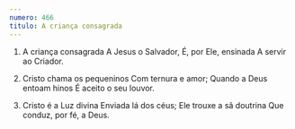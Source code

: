 ```yaml
---
numero: 466
titulo: A criança consagrada
---
```

1. A criança consagrada
   A Jesus o Salvador,
   É, por Ele, ensinada
   A servir ao Criador.

2. Cristo chama os pequeninos
   Com ternura e amor;
   Quando a Deus entoam hinos
   É aceito o seu louvor.

3. Cristo é a Luz divina
   Enviada lá dos céus;
   Ele trouxe a sã doutrina
   Que conduz, por fé, a Deus.
